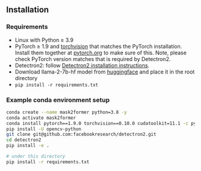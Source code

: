 ## Installation

### Requirements
- Linux with Python ≥ 3.9
- PyTorch ≥ 1.9 and [torchvision](https://github.com/pytorch/vision/) that matches the PyTorch installation.
  Install them together at [pytorch.org](https://pytorch.org) to make sure of this. Note, please check
  PyTorch version matches that is required by Detectron2.
- Detectron2: follow [Detectron2 installation instructions](https://detectron2.readthedocs.io/tutorials/install.html).
- Download llama-2-7b-hf model from [huggingface](https://huggingface.co/meta-llama/Llama-2-7b-hf) and place it in the root directory
- `pip install -r requirements.txt`


### Example conda environment setup
```bash
conda create --name mask2former python=3.8 -y
conda activate mask2former
conda install pytorch==1.9.0 torchvision==0.10.0 cudatoolkit=11.1 -c pytorch -c nvidia
pip install -U opencv-python
git clone git@github.com:facebookresearch/detectron2.git
cd detectron2
pip install -e .

# under this directory
pip install -r requirements.txt

```
